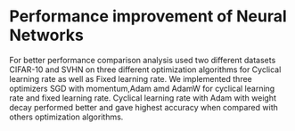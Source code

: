 # Performance improvement of Neural Networks

For better performance comparison analysis used two different datasets CIFAR-10 and SVHN on three different optimization algorithms for Cyclical learning rate as well as Fixed learning rate. We implemented three optimizers SGD with momentum,Adam amd AdamW  for cyclical learning rate and fixed learning rate. Cyclical learning rate with Adam with weight decay performed better and gave highest accuracy when compared with others optimization algorithms.
